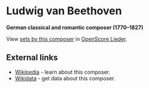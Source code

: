 
# Ludwig van Beethoven

__German classical and romantic composer (1770–1827)__

View [sets by this composer] in [OpenScore Lieder].

[sets by this composer]: https://musescore.com/openscore-lieder-corpus/sets?order=title&text=Beethoven,+Ludwig
[OpenScore Lieder]: https://musescore.com/openscore-lieder-corpus

## External links

- [Wikipedia] - learn about this composer.
- [Wikidata] - get data about this composer.

[Wikipedia]: https://en.wikipedia.org/wiki/Ludwig_van_Beethoven
[Wikidata]: https://www.wikidata.org/wiki/Q255
